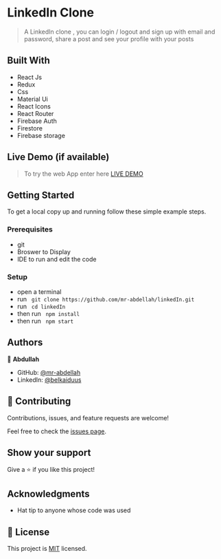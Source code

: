 # LinkedIn Clone

> A LinkedIn clone , you can login / logout and sign up with email and password, share a post and see your profile with your posts


## Built With

- React Js
- Redux
- Css
- Material Ui
- React Icons
- React Router
- Firebase Auth
- Firestore
- Firebase storage

## Live Demo (if available)
> To try the web App enter here [LIVE DEMO](https://linkedin-mr-abdellah.netlify.app/)
## Getting Started

To get a local copy up and running follow these simple example steps.

### Prerequisites

- git
- Broswer to Display
- IDE to run and edit the code

### Setup

- open a terminal
- run ``` git clone https://github.com/mr-abdellah/linkedIn.git```
- run ``` cd linkedIn```
- then run ``` npm install```
- then run ``` npm start```

## Authors

👤 **Abdullah**

- GitHub: [@mr-abdellah](https://github.com/mr-abdellah)
- LinkedIn: [@belkaiduus](https://www.linkedin.com/in/belkaidus/)

## 🤝 Contributing

Contributions, issues, and feature requests are welcome!

Feel free to check the [issues page](../../issues/).

## Show your support

Give a ⭐️ if you like this project!

## Acknowledgments

- Hat tip to anyone whose code was used

## 📝 License

This project is [MIT](./MIT.md) licensed.
